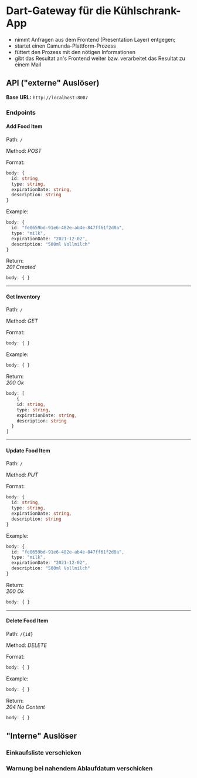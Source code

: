 # Dart-Gateway für die Kühlschrank-App

* nimmt Anfragen aus dem Frontend (Presentation Layer) entgegen;
* startet einen Camunda-Plattform-Prozess
* füttert den Prozess mit den nötigen Informationen
* gibt das Resultat an's Frontend weiter bzw. verarbeitet das Resultat zu
  einem Mail

## API ("externe" Auslöser)

**Base URL:** `http://localhost:8087`

### Endpoints  

#### **Add Food Item**

Path: `/`  

Method: _POST_

Format:  

```typescript
body: {
  id: string,
  type: string,
  expirationDate: string,
  description: string
}
```

Example:  

```typescript
body: {
  id: "fe0659bd-91e6-482e-ab4e-847ff61f2d0a",
  type: "milk",
  expirationDate: "2021-12-02",
  description: "500ml Vollmilch"
}
```

Return:  
_201 Created_

```typescript
body: { }
```

---

#### **Get Inventory**  

Path: `/`  

Method: _GET_  

Format:  

```typescript
body: { }
```

Example:  

```typescript
body: { }
```

Return:  
_200 Ok_  

```typescript
body: [
    {
    id: string,
    type: string,
    expirationDate: string,
    description: string
  }
]
```

---

#### **Update Food Item**  

Path: `/`  

Method: _PUT_  

Format:  

```typescript
body: {
  id: string,
  type: string,
  expirationDate: string,
  description: string
}
```

Example:  

```typescript
body: {
  id: "fe0659bd-91e6-482e-ab4e-847ff61f2d0a",
  type: "milk",
  expirationDate: "2021-12-02",
  description: "500ml Vollmilch"
}
```

Return:  
_200 Ok_  

```typescript
body: { }
```

---

#### **Delete Food Item**  

Path: `/{id}`  

Method: _DELETE_  

Format:  

```typescript
body: { }
```

Example:  

```typescript
body: { }
```

Return:  
_204 No Content_

```typescript
body: { }
```

## "Interne" Auslöser

### Einkaufsliste verschicken

### Warnung bei nahendem Ablaufdatum verschicken
